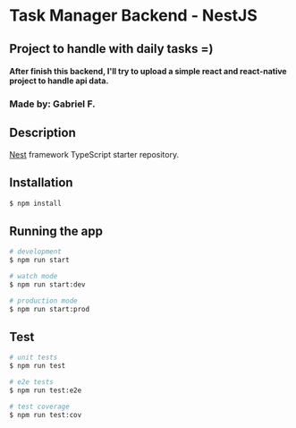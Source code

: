 # Task Manager Backend - NestJS 


## Project to handle with daily tasks =) 


#### After finish this backend, I'll try to upload a simple react and react-native project to handle api data.

### Made by: Gabriel F. 

 

## Description

[Nest](https://github.com/nestjs/nest) framework TypeScript starter repository.

## Installation

```bash
$ npm install
```

## Running the app

```bash
# development
$ npm run start

# watch mode
$ npm run start:dev

# production mode
$ npm run start:prod
```

## Test

```bash
# unit tests
$ npm run test

# e2e tests
$ npm run test:e2e

# test coverage
$ npm run test:cov
```



